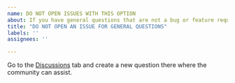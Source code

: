 ```yaml
---
name: DO NOT OPEN ISSUES WITH THIS OPTION
about: If you have general questions that are not a bug or feature request, please go to the Discussions tab and open a new question
title: "DO NOT OPEN AN ISSUE FOR GENERAL QUESTIONS"
labels: ''
assignees: ''

---
```


Go to the [Discussions](https://github.com/alienator88/Pearcleaner/discussions) tab and create a new question there where the community can assist.
